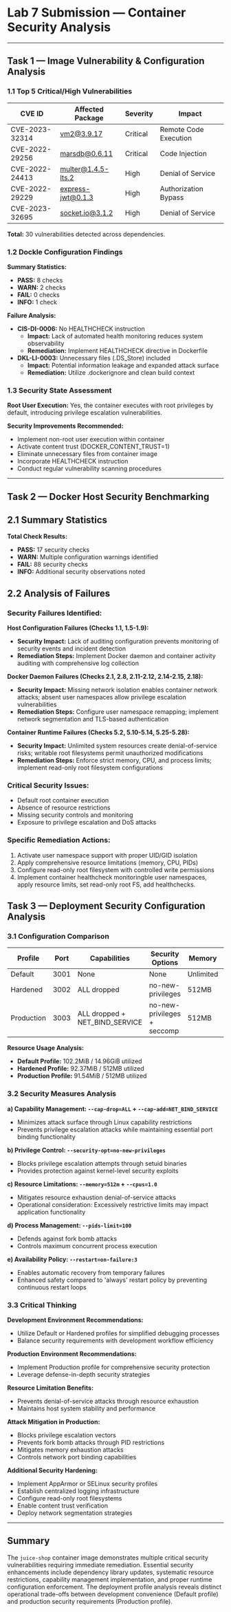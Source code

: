 # Lab 7 Submission — Container Security Analysis


---


## Task 1 — Image Vulnerability & Configuration Analysis

### 1.1 Top 5 Critical/High Vulnerabilities

| CVE ID | Affected Package | Severity | Impact |
|--------|------------------|----------|---------|
| CVE-2023-32314 | vm2@3.9.17 | Critical | Remote Code Execution |
| CVE-2022-29256 | marsdb@0.6.11 | Critical | Code Injection |
| CVE-2022-24413 | multer@1.4.5-lts.2 | High | Denial of Service |
| CVE-2022-29229 | express-jwt@0.1.3 | High | Authorization Bypass |
| CVE-2023-32695 | socket.io@3.1.2 | High | Denial of Service |

**Total:** 30 vulnerabilities detected across dependencies.

### 1.2 Dockle Configuration Findings

**Summary Statistics:**
- **PASS:** 8 checks
- **WARN:** 2 checks  
- **FAIL:** 0 checks
- **INFO:** 1 check

**Failure Analysis:**
- **CIS-DI-0006:** No HEALTHCHECK instruction
  - **Impact:** Lack of automated health monitoring reduces system observability
  - **Remediation:** Implement HEALTHCHECK directive in Dockerfile
- **DKL-LI-0003:** Unnecessary files (.DS_Store) included
  - **Impact:** Potential information leakage and expanded attack surface
  - **Remediation:** Utilize .dockerignore and clean build context

### 1.3 Security State Assessment

**Root User Execution:** Yes, the container executes with root privileges by default, introducing privilege escalation vulnerabilities.

**Security Improvements Recommended:**
- Implement non-root user execution within container
- Activate content trust (DOCKER_CONTENT_TRUST=1)
- Eliminate unnecessary files from container image
- Incorporate HEALTHCHECK instruction
- Conduct regular vulnerability scanning procedures

---

## Task 2 — Docker Host Security Benchmarking

## 2.1 Summary Statistics

**Total Check Results:**
- **PASS:** 17 security checks
- **WARN:** Multiple configuration warnings identified  
- **FAIL:** 88 security checks
- **INFO:** Additional security observations noted

## 2.2 Analysis of Failures

### Security Failures Identified:

**Host Configuration Failures (Checks 1.1, 1.5-1.9):**
- **Security Impact:** Lack of auditing configuration prevents monitoring of security events and incident detection
- **Remediation Steps:** Implement Docker daemon and container activity auditing with comprehensive log collection

**Docker Daemon Failures (Checks 2.1, 2.8, 2.11-2.12, 2.14-2.15, 2.18):**
- **Security Impact:** Missing network isolation enables container network attacks; absent user namespaces allow privilege escalation vulnerabilities
- **Remediation Steps:** Configure user namespace remapping; implement network segmentation and TLS-based authentication

**Container Runtime Failures (Checks 5.2, 5.10-5.14, 5.25-5.28):**
- **Security Impact:** Unlimited system resources create denial-of-service risks; writable root filesystems permit unauthorized modifications
- **Remediation Steps:** Enforce strict memory, CPU, and process limits; implement read-only root filesystem configurations

### Critical Security Issues:
- Default root container execution
- Absence of resource restrictions
- Missing security controls and monitoring
- Exposure to privilege escalation and DoS attacks

### Specific Remediation Actions:
1. Activate user namespace support with proper UID/GID isolation
2. Apply comprehensive resource limitations (memory, CPU, PIDs)
3. Configure read-only root filesystem with controlled write permissions
4. Implement container healthcheck monitoringble user namespaces, apply resource limits, set read-only root FS, add healthchecks.

## Task 3 — Deployment Security Configuration Analysis

### 3.1 Configuration Comparison

| Profile | Port | Capabilities | Security Options | Memory | CPU | PIDs | Restart Policy | Status |
|---------|------|--------------|------------------|--------|-----|------|----------------|--------|
| Default | 3001 | None | None | Unlimited | Unlimited | Unlimited | none | Running |
| Hardened | 3002 | ALL dropped | no-new-privileges | 512MB | 1.0 | Unlimited | none | Running |
| Production | 3003 | ALL dropped + NET_BIND_SERVICE | no-new-privileges + seccomp | 512MB | 1.0 | 100 | on-failure:3 | Running |

**Resource Usage Analysis:**
- **Default Profile:** 102.2MiB / 14.96GiB utilized
- **Hardened Profile:** 92.37MiB / 512MB utilized
- **Production Profile:** 91.54MiB / 512MB utilized

### 3.2 Security Measures Analysis

**a) Capability Management: `--cap-drop=ALL` + `--cap-add=NET_BIND_SERVICE`**
- Minimizes attack surface through Linux capability restrictions
- Prevents privilege escalation attacks while maintaining essential port binding functionality

**b) Privilege Control: `--security-opt=no-new-privileges`**
- Blocks privilege escalation attempts through setuid binaries
- Provides protection against kernel-level security exploits

**c) Resource Limitations: `--memory=512m` + `--cpus=1.0`**
- Mitigates resource exhaustion denial-of-service attacks
- Operational consideration: Excessively restrictive limits may impact application functionality

**d) Process Management: `--pids-limit=100`**
- Defends against fork bomb attacks
- Controls maximum concurrent process execution

**e) Availability Policy: `--restart=on-failure:3`**
- Enables automatic recovery from temporary failures
- Enhanced safety compared to 'always' restart policy by preventing continuous restart loops

### 3.3 Critical Thinking

**Development Environment Recommendations:**
- Utilize Default or Hardened profiles for simplified debugging processes
- Balance security requirements with development workflow efficiency

**Production Environment Recommendations:**
- Implement Production profile for comprehensive security protection
- Leverage defense-in-depth security strategies

**Resource Limitation Benefits:**
- Prevents denial-of-service attacks through resource exhaustion
- Maintains host system stability and performance

**Attack Mitigation in Production:**
- Blocks privilege escalation vectors
- Prevents fork bomb attacks through PID restrictions
- Mitigates memory exhaustion attacks
- Controls network port binding capabilities

**Additional Security Hardening:**
- Implement AppArmor or SELinux security profiles
- Establish centralized logging infrastructure
- Configure read-only root filesystems
- Enable content trust verification
- Deploy network segmentation strategies

---

## Summary

The `juice-shop` container image demonstrates multiple critical security vulnerabilities requiring immediate remediation. Essential security enhancements include dependency library updates, systematic resource restrictions, capability management implementation, and proper runtime configuration enforcement. The deployment profile analysis reveals distinct operational trade-offs between development convenience (Default profile) and production security requirements (Production profile).